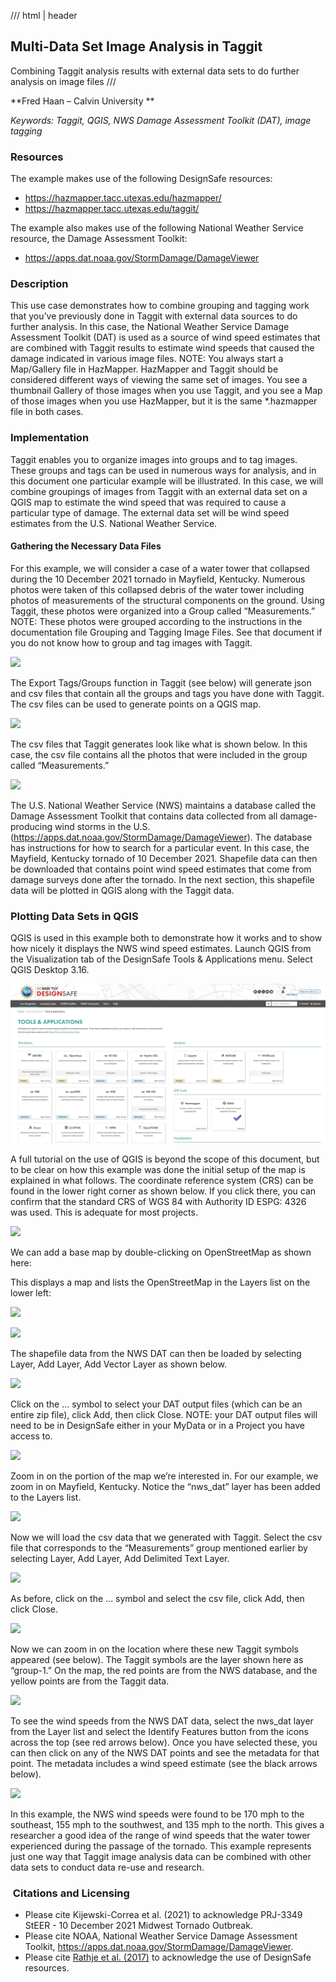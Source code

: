 /// html | header

## Multi-Data Set Image Analysis in Taggit

Combining Taggit analysis results with external data sets to do further analysis on image files
/// 


**Fred Haan – Calvin University **

_Keywords: Taggit, QGIS, NWS Damage Assessment Toolkit (DAT), image tagging_


### Resources

The example makes use of the following DesignSafe resources:

* <a href="https://hazmapper.tacc.utexas.edu/hazmapper/">https://hazmapper.tacc.utexas.edu/hazmapper/</a>
* <a href="https://hazmapper.tacc.utexas.edu/taggit/">https://hazmapper.tacc.utexas.edu/taggit/</a>

The example also makes use of the following National Weather Service resource, the Damage Assessment Toolkit:

* <a href="https://apps.dat.noaa.gov/StormDamage/DamageViewer">https://apps.dat.noaa.gov/StormDamage/DamageViewer</a> 

### Description

This use case demonstrates how to combine grouping and tagging work that you’ve previously done in Taggit with external data sources to do further analysis. In this case, the National Weather Service Damage Assessment Toolkit (DAT) is used as a source of wind speed estimates that are combined with Taggit results to estimate wind speeds that caused the damage indicated in various image files.  NOTE: You always start a Map/Gallery file in HazMapper. HazMapper and Taggit should be considered different ways of viewing the same set of images. You see a thumbnail Gallery of those images when you use Taggit, and you see a Map of those images when you use HazMapper, but it is the same \*.hazmapper file in both cases.

### Implementation

Taggit enables you to organize images into groups and to tag images. These groups and tags can be used in numerous ways for analysis, and in this document one particular example will be illustrated. In this case, we will combine groupings of images from Taggit with an external data set on a QGIS map to estimate the wind speed that was required to cause a particular type of damage. The external data set will be wind speed estimates from the U.S.  National Weather Service.

#### Gathering the Necessary Data Files

For this example, we will consider a case of a water tower that collapsed during the 10 December 2021 tornado in Mayfield, Kentucky.  Numerous photos were taken of this collapsed debris of the water tower including photos of measurements of the structural components on the ground.  Using Taggit, these photos were organized into a Group called “Measurements.” NOTE: These photos were grouped according to the instructions in the documentation file Grouping and Tagging Image Files. See that document if you do not know how to group and tag images with Taggit. 

![](img3/image001.png)

The Export Tags/Groups function in Taggit (see below) will generate json and csv files that contain all the groups and tags you have done with Taggit. The csv files can be used to generate points on a QGIS map.

![](img3/image002.png)

The csv files that Taggit generates look like what is shown below. In this case, the csv file contains all the photos that were included in the group called “Measurements.” 

![](img3/image003.png)

The U.S. National Weather Service (NWS) maintains a database called the Damage Assessment Toolkit that contains data collected from all damage-producing wind storms in the U.S. (<a href="https://apps.dat.noaa.gov/StormDamage/DamageViewer">https://apps.dat.noaa.gov/StormDamage/DamageViewer</a>). The database has instructions for how to search for a particular event. In this case, the Mayfield, Kentucky tornado of 10 December 2021. Shapefile data can then be downloaded that contains point wind speed estimates that come from damage surveys done after the tornado. In the next section, this shapefile data will be plotted in QGIS along with the Taggit data.

### Plotting Data Sets in QGIS

<!-- ![](img3/image004.png) -->

QGIS is used in this example both to demonstrate how it works and to show how nicely it displays the NWS wind speed estimates. Launch QGIS from the Visualization tab of the DesignSafe Tools &amp; Applications menu. Select QGIS Desktop 3.16. 

![](img3/DS_apps_QGIS.jpg)

A full tutorial on the use of QGIS is beyond the scope of this document, but to be clear on how this example was done the initial setup of the map is explained in what follows. The coordinate reference system (CRS) can be found in the lower right corner as shown below. If you click there, you can confirm that the standard CRS of WGS 84 with Authority ID ESPG: 4326 was used. This is adequate for most projects.

![](img3/image007.png)

We can add a base map by double-clicking on OpenStreetMap as shown here:

This displays a map and lists the OpenStreetMap in the Layers list on the lower left:

![](img3/image009.png)

![](img3/image010.png)

The shapefile data from the NWS DAT can then be loaded by selecting Layer, Add Layer, Add Vector Layer as shown below. 

![](img3/image011.png)

Click on the … symbol to select your DAT output files (which can be an entire zip file), click Add, then click Close. NOTE: your DAT output files will need to be in DesignSafe either in your MyData or in a Project you have access to. 

![](img3/image012.png)

Zoom in on the portion of the map we’re interested in. For our example, we zoom in on Mayfield, Kentucky. Notice the “nws_dat” layer has been added to the Layers list. 

<!-- ![](img3/image008.png) -->

![](img3/image013.png)

Now we will load the csv data that we generated with Taggit.  Select the csv file that corresponds to the “Measurements” group mentioned earlier by selecting Layer, Add Layer, Add Delimited Text Layer.

![](img3/image014.png)

As before, click on the … symbol and select the csv file, click Add, then click Close.

![](img3/image015.png)

Now we can zoom in on the location where these new Taggit symbols appeared (see below). The Taggit symbols are the layer shown here as “group-1.” On the map, the red points are from the NWS database, and the yellow points are from the Taggit data. 

![](img3/image016.png)

To see the wind speeds from the NWS DAT data, select the nws_dat layer from the Layer list and select the Identify Features button from the icons across the top (see red arrows below). Once you have selected these, you can then click on any of the NWS DAT points and see the metadata for that point. The metadata includes a wind speed estimate (see the black arrows below). 

<!-- ![](img3/image008.png) -->

![](img3/image020.png)

In this example, the NWS wind speeds were found to be 170 mph to the southeast, 155 mph to the southwest, and 135 mph to the north. This gives a researcher a good idea of the range of wind speeds that the water tower experienced during the passage of the tornado.  This example represents just one way that Taggit image analysis data can be combined with other data sets to conduct data re-use and research.

###  Citations and Licensing

* Please cite Kijewski-Correa et al. (2021) to acknowledge PRJ-3349 StEER - 10 December 2021 Midwest Tornado Outbreak.
* Please cite NOAA, National Weather Service Damage Assessment Toolkit, <a href="https://apps.dat.noaa.gov/StormDamage/DamageViewer">https://apps.dat.noaa.gov/StormDamage/DamageViewer</a>. 
* Please cite <a href="https://doi.org/10.1061/(ASCE)NH.1527-6996.0000246" target="_blank">Rathje et al. (2017)</a> to acknowledge the use of DesignSafe
resources.
